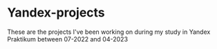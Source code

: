 # Yandex-projects
These are the projects I've been working on during my study in Yandex Praktikum between 07-2022 and 04-2023

